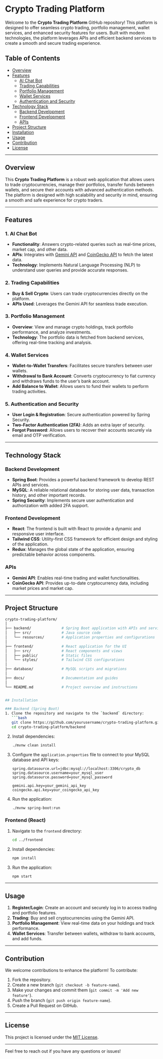 # Crypto Trading Platform

Welcome to the **Crypto Trading Platform** GitHub repository! This platform is designed to offer seamless crypto trading, portfolio management, wallet services, and enhanced security features for users. Built with modern technologies, the platform leverages APIs and efficient backend services to create a smooth and secure trading experience.

## Table of Contents

- [Overview](#overview)
- [Features](#features)
  - [AI Chat Bot](#ai-chat-bot)
  - [Trading Capabilities](#trading-capabilities)
  - [Portfolio Management](#portfolio-management)
  - [Wallet Services](#wallet-services)
  - [Authentication and Security](#authentication-and-security)
- [Technology Stack](#technology-stack)
  - [Backend Development](#backend-development)
  - [Frontend Development](#frontend-development)
  - [APIs](#apis)
- [Project Structure](#project-structure)
- [Installation](#installation)
- [Usage](#usage)
- [Contribution](#contribution)
- [License](#license)

---

## Overview

This **Crypto Trading Platform** is a robust web application that allows users to trade cryptocurrencies, manage their portfolios, transfer funds between wallets, and secure their accounts with advanced authentication methods. The platform is designed with high scalability and security in mind, ensuring a smooth and safe experience for crypto traders.

---

## Features

### 1. AI Chat Bot
- **Functionality**: Answers crypto-related queries such as real-time prices, market cap, and other data.
- **APIs**: Integrates with [Gemini API](https://docs.gemini.com/rest-api) and [CoinGecko API](https://www.coingecko.com/en/api) to fetch the latest data.
- **Technology**: Implements Natural Language Processing (NLP) to understand user queries and provide accurate responses.

### 2. Trading Capabilities
- **Buy & Sell Crypto**: Users can trade cryptocurrencies directly on the platform.
- **APIs Used**: Leverages the Gemini API for seamless trade execution.

### 3. Portfolio Management
- **Overview**: View and manage crypto holdings, track portfolio performance, and analyze investments.
- **Technology**: The portfolio data is fetched from backend services, offering real-time tracking and analysis.

### 4. Wallet Services
- **Wallet-to-Wallet Transfers**: Facilitates secure transfers between user wallets.
- **Withdrawal to Bank Account**: Converts cryptocurrency to fiat currency and withdraws funds to the user’s bank account.
- **Add Balance to Wallet**: Allows users to fund their wallets to perform trading activities.

### 5. Authentication and Security
- **User Login & Registration**: Secure authentication powered by Spring Security.
- **Two-Factor Authentication (2FA)**: Adds an extra layer of security.
- **Forgot Password**: Allows users to recover their accounts securely via email and OTP verification.

---

## Technology Stack

### Backend Development
- **Spring Boot**: Provides a powerful backend framework to develop REST APIs and services.
- **MySQL**: A reliable relational database for storing user data, transaction history, and other important records.
- **Spring Security**: Implements secure user authentication and authorization with added 2FA support.

### Frontend Development
- **React**: The frontend is built with React to provide a dynamic and responsive user interface.
- **Tailwind CSS**: Utility-first CSS framework for efficient design and styling of the application.
- **Redux**: Manages the global state of the application, ensuring predictable behavior across components.

### APIs
- **Gemini API**: Enables real-time trading and wallet functionalities.
- **CoinGecko API**: Provides up-to-date cryptocurrency data, including market prices and market cap.

---

## Project Structure

```bash
crypto-trading-platform/
│
├── backend/              # Spring Boot application with APIs and services
│   ├── src/              # Java source code
│   └── resources/        # Application properties and configurations
│
├── frontend/             # React application for the UI
│   ├── src/              # React components and views
│   ├── public/           # Static files
│   └── styles/           # Tailwind CSS configurations
│
├── database/             # MySQL scripts and migrations
│
├── docs/                 # Documentation and guides
│
└── README.md             # Project overview and instructions


## Installation

### Backend (Spring Boot)
1. Clone the repository and navigate to the `backend` directory:
   ```bash
   git clone https://github.com/yourusername/crypto-trading-platform.git
   cd crypto-trading-platform/backend
   ```
2. Install dependencies:
   ```bash
   ./mvnw clean install
   ```
3. Configure the `application.properties` file to connect to your MySQL database and API keys:
   ```properties
   spring.datasource.url=jdbc:mysql://localhost:3306/crypto_db
   spring.datasource.username=your_mysql_user
   spring.datasource.password=your_mysql_password

   gemini.api.key=your_gemini_api_key
   coingecko.api.key=your_coingecko_api_key
   ```
4. Run the application:
   ```bash
   ./mvnw spring-boot:run
   ```

### Frontend (React)
1. Navigate to the `frontend` directory:
   ```bash
   cd ../frontend
   ```
2. Install dependencies:
   ```bash
   npm install
   ```
3. Run the application:
   ```bash
   npm start
   ```

---

## Usage

1. **Register/Login**: Create an account and securely log in to access trading and portfolio features.
2. **Trading**: Buy and sell cryptocurrencies using the Gemini API.
3. **Portfolio Management**: View real-time data on your holdings and track performance.
4. **Wallet Services**: Transfer between wallets, withdraw to bank accounts, and add funds.

---

## Contribution

We welcome contributions to enhance the platform! To contribute:
1. Fork the repository.
2. Create a new branch (`git checkout -b feature-name`).
3. Make your changes and commit them (`git commit -m 'Add new feature'`).
4. Push the branch (`git push origin feature-name`).
5. Create a Pull Request on GitHub.

---

## License

This project is licensed under the [MIT License](LICENSE).

---

Feel free to reach out if you have any questions or issues!

